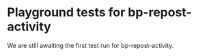 # Playground tests for bp-repost-activity
We are still awaiting the first test run for bp-repost-activity.
